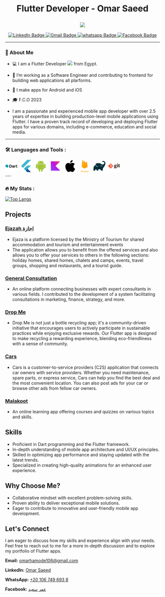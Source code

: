
<div id="header" align="center">
  <h1>
    <p align="center">
      Flutter Developer - Omar Saeed
<!--   <a href="https://github.com/DenverCoder1/readme-typing-svg">
    <img src="https://readme-typing-svg.demolab.com/?font=Fira+Code&weight=600&size=30&pause=1000&color=00000&center=true&random=false&width=435&lines=Hi+%F0%9F%91%8B+i'm+Omar+Saeed" /></a> -->
</p>
</h2>
  <div id="badges">
  

<p align="center">
  <a href="https://github.com/DenverCoder1/readme-typing-svg">
    <img src="https://readme-typing-svg.demolab.com/?lines=Welcome+To+My+GitHub;I'm+Flutter+Developer;Experienced+UI+%2F+UX+Designer;Always+Learning+new+things&font=Fira%20Code&center=true&width=440&height=45&color=204AF7&vCenter=true&pause=1000&size=22" /></a>
</p>

  <a href="https://www.linkedin.com/in/omar-saeed-5a25491ba?utm_source=share&utm_campaign=share_via&utm_content=profile&utm_medium=android_app">
    <img src="https://img.shields.io/badge/LinkedIn-blue?style=for-the-badge&logo=linkedin&logoColor=white" alt="LinkedIn Badge"/>
  </a>
  
  <a href="mailto:omarhamode106@gmail.com">
    <img src="https://img.shields.io/badge/gmail-red?style=for-the-badge&logo=Gmail&logoColor=white" alt="Gmail Badge"/>
  </a>
  <a href="https://wa.me/qr/S75YYDZVP773A1">
    <img src="https://img.shields.io/badge/whatsapp-green?style=for-the-badge&logo=Whatsapp&logoColor=white" alt="whatsapp Badge"/>
  </a>
  
  <a href="https://www.facebook.com/profile.php?id=100074359659144">
    <img src="https://img.shields.io/badge/Facebook-blue?style=for-the-badge&logo=facebook&logoColor=white" alt="Facebook Badge"/>
  </a>
  
</div>
  
</div>


---
 ### 📖  About Me 
 
 - 💻 I am a Flutter Developer <img src="https://media.giphy.com/media/WUlplcMpOCEmTGBtBW/giphy.gif" width="30"> from Egypt.
 - :telescope: I’m working as a Software Engineer and contributing to frontend for building web applications all plarforms.

- 📱 I make apps for Android and iOS

- 🎓 F.C.O  2023

- I am a passionate and experienced mobile app developer with over 2.5 years of expertise in building production-level mobile applications using Flutter. I have a proven track record of developing and deploying Flutter apps for various domains, including e-commerce, education and social media.

---

### :hammer_and_wrench: Languages and Tools :
<div>
    <img src="https://github.com/devicons/devicon/blob/master/icons/dart/dart-original-wordmark.svg" title="Dart" alt="Dart" width="40" height="40"/>&nbsp;
  <img src="https://github.com/devicons/devicon/blob/master/icons/flutter/flutter-original.svg" title="Flutter" alt="Flutter" width="40" height="40"/>&nbsp;
  <img src="https://github.com/devicons/devicon/blob/master/icons/android/android-original.svg" title="Android" alt="Android" width="40" height="40"/>&nbsp;
  <img src="https://github.com/devicons/devicon/blob/master/icons/kotlin/kotlin-original.svg"  title="Kotlin" alt="Kotlin" width="40" height="40"/>&nbsp;
  <img src="https://github.com/devicons/devicon/blob/master/icons/apple/apple-original.svg" title="Apple" alt="Apple" width="40" height="40"/>&nbsp;
  <img src="https://github.com/devicons/devicon/blob/master/icons/firebase/firebase-plain-wordmark.svg" title="Firebase" alt="Firebase" width="40" height="40"/>&nbsp;
  <img src="https://github.com/devicons/devicon/blob/master/icons/gradle/gradle-plain.svg" title="Gradle"  alt="Gradle" width="40" height="40"/>&nbsp;
  <img src="https://github.com/devicons/devicon/blob/master/icons/git/git-original-wordmark.svg" title="Git" **alt="Git" width="40" height="40"/>
</div>
---

### :fire: My Stats :


[![Top Langs](https://github-readme-stats.vercel.app/api/top-langs/?username=HamadaAllipy&langs_count=12&layout=compact&theme=vision-friendly-dark)](https://github.com/anuraghazra/github-readme-stats) 

## Projects

### [Ejazah اجازة](https://play.google.com/store/apps/details?id=com.visooft.ejazah)
- Ejaza is a platform licensed by the Ministry of Tourism for shared accommodation and tourism and entertainment events
- The application allows you to benefit from the offered services and also allows you to offer your services to others in the following sections: holiday homes, shared homes, chalets and camps, events, travel groups, shopping and restaurants, and a tourist guide.

### [General Consultation](https://github.com/OmarSaeed20/General-Consultation-.git)
- An online platform connecting businesses with expert consultants in various fields. I contributed to the development of a system facilitating consultations in marketing, finance, strategy, and more.

### [Drop Me](https://github.com/OmarSaeed20/Drop-Me.git)
- Drop Me is not just a bottle recycling app; it's a community-driven initiative that encourages users to actively participate in sustainable practices while enjoying exclusive rewards. Our Flutter app is designed to make recycling a rewarding experience, blending eco-friendliness with a sense of community.

### [Cars](https://github.com/OmarSaeed20/Cars.git)
- Cars is a customer-to-service providers  (C2S) application that connects car owners with service providers. Whether you need maintenance, spare parts, or express service, Cars can help you find the best deal and the most convenient location. You can also post ads for your car or browse other ads from fellow car owners.

### [Malakoot](https://play.google.com/store/apps/details?id=com.malakoot.course)
- An online learning app offering courses and quizzes on various topics and skills.

## Skills

- Proficient in Dart programming and the Flutter framework.
- In-depth understanding of mobile app architecture and UI/UX principles.
- Skilled in optimizing app performance and staying updated with the latest trends.
- Specialized in creating high-quality animations for an enhanced user experience.

## Why Choose Me?

- Collaborative mindset with excellent problem-solving skills.
- Proven ability to deliver exceptional mobile solutions.
- Eager to contribute to innovative and user-friendly mobile app development.

## Let's Connect

I am eager to discuss how my skills and experience align with your needs. Feel free to reach out to me for a more in-depth discussion and to explore my portfolio of Flutter apps.

**Email:** [omarhamode106@gmail.com](mailto:omarhamode106@gmail.com)

**LinkedIn:** [Omar Saeed](https://www.linkedin.com/in/omar-saeed-5a25491ba?utm_source=share&utm_campaign=share_via&utm_content=profile&utm_medium=android_app)

**WhatsApp:** [+20 106 749 693 8](https://wa.me/qr/S75YYDZVP773A1)

**Facebook:** [عمر سعيد](https://www.facebook.com/profile.php?id=100074359659144)


